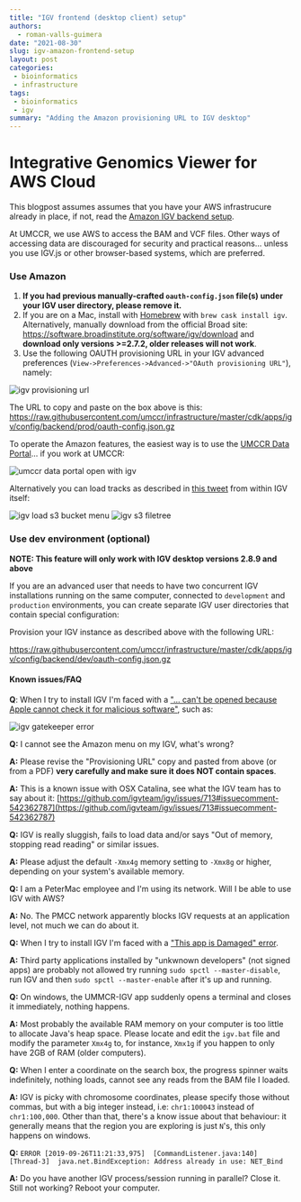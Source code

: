 ```yaml
---
title: "IGV frontend (desktop client) setup"
authors: 
  - roman-valls-guimera 
date: "2021-08-30"
slug: igv-amazon-frontend-setup
layout: post
categories:
 - bioinformatics 
 - infrastructure
tags:
 - bioinformatics
 - igv
summary: "Adding the Amazon provisioning URL to IGV desktop"
---
```


# Integrative Genomics Viewer for AWS Cloud

This blogpost assumes assumes that you have your AWS infrastrucure already in place, if not, read the [Amazon IGV backend setup](https://umccr.org/blog/igv-amazon-backend-setup/).

At UMCCR, we use AWS to access the BAM and VCF files. Other ways of accessing data are discouraged for security and practical reasons... unless you use IGV.js or other browser-based systems, which are preferred.

### Use Amazon

1. **If you had previous manually-crafted `oauth-config.json` file(s) under your IGV user directory, please remove it.**
2. If you are on a Mac, install with [Homebrew](http://brew.sh) with `brew cask install igv`. Alternatively, manually download from the official Broad site: https://software.broadinstitute.org/software/igv/download and **download only versions >=2.7.2, older releases will not work**.
3. Use the following OAUTH provisioning URL in your IGV advanced preferences (`View->Preferences->Advanced->"OAuth provisioning URL"`), namely: 

![igv provisioning url](/img/2021/igv_provisioning_url.png)

The URL to copy and paste on the box above is this: https://raw.githubusercontent.com/umccr/infrastructure/master/cdk/apps/igv/config/backend/prod/oauth-config.json.gz

To operate the Amazon features, the easiest way is to use the [UMCCR Data Portal](https://data.umccr.org)... if you work at UMCCR:

![umccr data portal open with igv](/img/2021/umccr_data_portal_open_igv.png)

Alternatively you can load tracks as described in [this tweet](https://twitter.com/braincode/status/1090446488071630849) from within IGV itself:

![igv load s3 bucket menu](/img/2021/igv_load_s3_bucket.jpeg)
![igv s3 filetree](/img/2021/igv_s3_filetree.jpg)

### Use dev environment (optional)

**NOTE: This feature will only work with IGV desktop versions 2.8.9 and above**

If you are an advanced user that needs to have two concurrent IGV installations running on the same computer, connected to `development` and `production` environments, you can create separate IGV user directories that contain special configuration:

Provision your IGV instance as described above with the following URL:

https://raw.githubusercontent.com/umccr/infrastructure/master/cdk/apps/igv/config/backend/dev/oauth-config.json.gz

#### Known issues/FAQ

**Q**: When I try to install IGV I'm faced with a ["... can't be opened because Apple cannot check it for malicious software"](https://github.com/igvteam/igv/issues/713#issuecomment-542362787), such as:

![igv gatekeeper error](/img/2021/igv_gatekeeper_error.jpg)

**Q:** I cannot see the Amazon menu on my IGV, what's wrong?

**A:** Please revise the "Provisioning URL" copy and pasted from above (or from a PDF) **very carefully and make sure it does NOT contain spaces**.

**A:** This is a known issue with OSX Catalina, see what the IGV team has to say about it: [https://github.com/igvteam/igv/issues/713#issuecomment-542362787](https://github.com/igvteam/igv/issues/713#issuecomment-542362787)

**Q:** IGV is really sluggish, fails to load data and/or says "Out of memory, stopping read reading" or similar issues.

**A:** Please adjust the default `-Xmx4g` memory setting to `-Xmx8g` or higher, depending on your system's available memory.

**Q:** I am a PeterMac employee and I'm using its network. Will I be able to use IGV with AWS?

**A:** No. The PMCC network apparently blocks IGV requests at an application level, not much we can do about it.

**Q:** When I try to install IGV I'm faced with a ["This app is Damaged" error](https://techstuffer.com/this-app-is-damaged-error-macos-sierra/).

**A:** Third party applications installed by "unkwnown developers" (not signed apps) are probably not allowed try running `sudo spctl --master-disable`, run IGV and then `sudo spctl --master-enable` after it's up and running.

**Q:** On windows, the UMMCR-IGV app suddenly opens a terminal and closes it immediately, nothing happens.

**A:** Most probably the available RAM memory on your computer is too little to allocate Java's heap space. Please locate and edit the `igv.bat` file and modify the parameter `Xmx4g` to, for instance, `Xmx1g` if you happen to only have 2GB of RAM (older computers).

**Q:** When I enter a coordinate on the search box, the progress spinner waits indefinitely, nothing loads, cannot see any reads from the BAM file I loaded.

**A:** IGV is picky with chromosome coordinates, please specify those without commas, but with a big integer instead, i.e: `chr1:100043` instead of `chr1:100,000`. Other than that, there's a know issue about that behaviour: it generally means that the region you are exploring is just `N`'s, this only happens on windows.

**Q:** `ERROR [2019-09-26T11:21:33,975]  [CommandListener.java:140] [Thread-3]  java.net.BindException: Address already in use: NET_Bind`

**A:** Do you have another IGV process/session running in parallel? Close it. Still not working? Reboot your computer.
